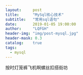 ```yaml
---
layout:     post
title:      "MySql核心技术"
subtitle:   "常用sql语句"
date:       2019-01-05 19:00:00
author:     "LQFGH"
header-img: "img/post-mysql.jpg"
header-mask: 0.3
catalog:    true
tags:
  - mysql
---
```


按时灯笼裤飞机啊螺丝扣搭街坊